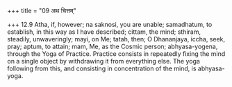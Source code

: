 +++
title = "09 अथ चित्तम्"

+++
12.9 Atha, if, however; na saknosi, you are unable; samadhatum, to
establish, in this way as I have described; cittam, the mind; sthiram,
steadily, unwaveringly; mayi, on Me; tatah, then; O Dhananjaya, iccha,
seek, pray; aptum, to attain; mam, Me, as the Cosmic person;
abhyasa-yogena, through the Yoga of Practice. Practice consists in
repeatedly fixing the mind on a single object by withdrawing it from
everything else. The yoga following from this, and consisting in
concentration of the mind, is abhyasa-yoga.
